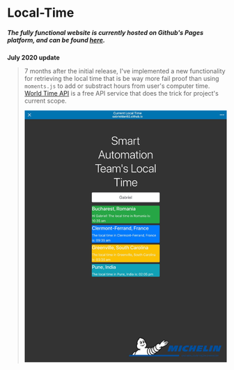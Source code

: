 # Local-Time

##### The fully functional website is currently hosted on Github's Pages platform, and can be found <a href="https://gabrieldan92.github.io/Local-TimeZone/" target="_blank">here</a>.
<b>July 2020 update</b>
>7 months after the initial release, I've implemented a new functionality for retrieving the local time that is be way more fail proof than using ```moments.js``` to add or substract hours from user's computer time. <a href="http://worldtimeapi.org/">World Time API</a> is a free API service that does the trick for project's current scope.<p>
<a><img src="82859112_623417711561924_612100768882753536_n.jpg"/></a>

